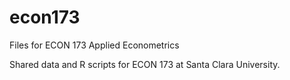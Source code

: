 # econ173
Files for ECON 173 Applied Econometrics

Shared data and R scripts for ECON 173 at Santa Clara University.
